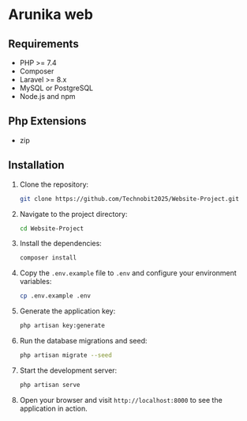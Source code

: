 # Arunika web

## Requirements

-   PHP >= 7.4
-   Composer
-   Laravel >= 8.x
-   MySQL or PostgreSQL
-   Node.js and npm

## Php Extensions

-   zip

## Installation

1. Clone the repository:

    ```bash
    git clone https://github.com/Technobit2025/Website-Project.git
    ```

2. Navigate to the project directory:

    ```bash
    cd Website-Project
    ```

3. Install the dependencies:

    ```bash
    composer install
    ```

4. Copy the `.env.example` file to `.env` and configure your environment variables:

    ```bash
    cp .env.example .env
    ```

5. Generate the application key:

    ```bash
    php artisan key:generate
    ```

6. Run the database migrations and seed:

    ```bash
    php artisan migrate --seed
    ```

7. Start the development server:

    ```bash
    php artisan serve
    ```

8. Open your browser and visit `http://localhost:8000` to see the application in action.
